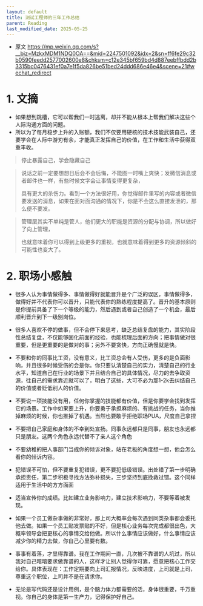 ```yaml
---
layout: default
title: 测试工程师的三年工作总结
parent: Reading
last_modified_date: 2025-05-25
---
```



- 原文 https://mp.weixin.qq.com/s?__biz=MzkxMDM1NDQ0OA==&mid=2247501092&idx=2&sn=ff6fe29c32b0590feedd2577002600e8&chksm=c12e345bf659bd4d887eebffbdd2b3315bc0476431ef0a7e1f5da826be51bed24ddd686e46e4&scene=21#wechat_redirect

# 1. 文摘

- 如果想到跳槽，它可以帮我们一时逃离，却并不能从根本上帮我们解决这些个人际沟通方面的问题。
- 所以为了每月稳步上升的入账额，我们不仅要用硬核的技术技能武装自己，还要学会在人际中游刃有余，才能真正发挥自己的价值，在工作和生活中获得双重丰收。


> 停止暴露自己，学会隐藏自己


> 说话之前一定要想想日后会不会后悔，不能图一时嘴上爽快；发微信消息或者邮件也一样，有些时候文字会让事情变得更复杂，
>
> 具有更大的杀伤力。看到一个方法很好用，你觉得邮件里写的内容或者微信要发送的消息，如果在面对面沟通的情况下，你是不会这么直接发泄的，那么便不要发。


>管理层其实不单纯是管人，他们更大的职能是资源的分配与协调，所以做好了向上管理，
>
>也就意味着你可以得到上级更多的重视，也就意味着得到更多的资源倾斜的可能性也变大了。



# 2. 职场小感触

- 很多人认为事情做得多、事情做得好就能晋升是个广泛的误区，事情做得多，做得好并不代表你可以晋升，只能代表你的熟练程度提高了。晋升的基本原则是你提前具备了下一个等级的能力，然后遇到或者自己创造了一个机会，最后顺利晋升到下一级别岗位。

- 很多人喜欢不停的做事，但不会停下来思考，缺乏总结复盘的能力，其实阶段性总结复盘，不仅能够固化前面的经验，也能梳理后面的方向；把事情做对很重要，但是更重要的是做对的事；另外不要贪快，方向正确慢就是快。

- 不要和你的同事比工资，没有意义，比工资总会有人受伤，更多的是负面影响，并且很多时候受伤的会是你。你只要认清楚自己的实力，清楚自己的行业水平，知道自己在行业的场景下并且结合自己的具体情况，尽力的去争取资源，往自己的需求靠近就可以了，明白了这些，大可不必为那1-2k去纠结自己的价值或者贬低别人的价值。

- 不要说一项技能没有用，任何你掌握的技能都有价值，但是你要学会找到发挥它的场景。工作中如果要上升，你要勇于承担麻烦的、有挑战的任务，当你推掉麻烦的时候，你也推掉了机遇。当然也要敢于拒绝职场PUA，尺度自己拿捏

- 不要把自己家庭和身体的不幸到处宣扬。同事永远都只是同事，朋友也永远都只是朋友。这两个角色永远代替不了亲人这个角色

- 不要幼稚的把人事部门当成你的倾诉对象，站在老板的角度想一想，他会怎么看你的倾诉内容。

- 犯错误不可怕，但不要重复犯错误，更不要犯低级错误。出处错了第一步明确承担责任，第二步积极寻找方法弥补损失，三步坚持到底挽救过错。这个同样适用于生活中的方方面面

- 适当宣传你的成绩。比如建立业务影响力，建立技术影响力，不要等着被发现。

- 如果一个员工做杂事做的非常好，那上司大概率会每次遇到同类杂事都会委托他去做。如果一个员工贴发票贴的不好，但是核心业务每次完成都很出色，大概率领导会把更核心的事情交给他做。所以什么事情应该做好，什么事情应该减少你的精力去做，你自己心里要有数。

- 事事有着落，才显得靠谱。我在工作期间一直，几次被不靠谱的人坑过，所以我对自己暗暗要求做靠谱的人，这样才让别人觉得你可靠，愿意把核心工作交给你。具体表现在：工作定期要向上司汇报情况，反映进度，上司就是上司，尊重这个职位，上司并不是在请求你。

- 无论是写代码还是设计用例，是个脑力体力都需要的活，身体很重要，千万重视。你自己的身体是第一生产力，记得保护好自己。